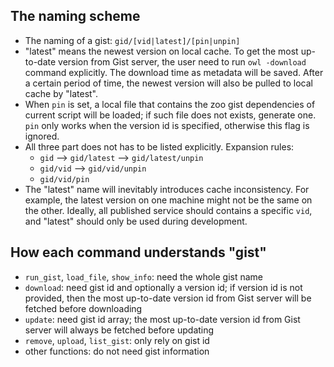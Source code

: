 ## The naming scheme

- The naming of a gist: `gid/[vid|latest]/[pin|unpin]`
- "latest" means the newest version on local cache. To get the most up-to-date version from Gist server, the user need to run `owl -download` command explicitly. The download time as metadata will be saved. After a certain period of time, the newest version will also be pulled to local cache by "latest".
- When `pin` is set, a local file that contains the zoo gist dependencies of current script will be loaded; if such file does not exists, generate one. `pin` only works when the version id is specified, otherwise this flag is ignored.
- All three part does not has to be listed explicitly. Expansion rules:
    + `gid` --> `gid/latest` --> `gid/latest/unpin`
    + `gid/vid` --> `gid/vid/unpin`
    + `gid/vid/pin`
- The "latest" name will inevitably introduces cache inconsistency. For example, the latest version on one machine might not be the same on the other. Ideally, all published service should contains a specific `vid`, and "latest" should only be used during development.

## How each command understands "gist"

- `run_gist`, `load_file`, `show_info`: need the whole gist name
- `download`: need gist id and optionally a version id; if version id is not provided, then the most up-to-date version id from Gist server will be fetched before downloading
- `update`: need gist id array; the most up-to-date version id from Gist server will always be fetched before updating
- `remove`, `upload`, `list_gist`: only rely on gist id
- other functions: do not need gist information
